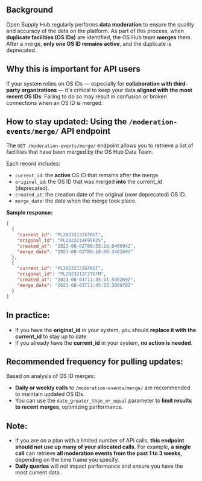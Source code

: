## Background

Open Supply Hub regularly performs **data moderation** to ensure the quality and accuracy of the data on the platform. As part of this process, when **duplicate facilities (OS IDs)** are identified, the OS Hub team **merges** them. After a merge, **only one OS ID remains active**, and the duplicate is deprecated.

## Why this is important for API users

If your system relies on OS IDs — especially for **collaboration with third-party organizations** — it's critical to keep your data **aligned with the most recent OS IDs**. Failing to do so may result in confusion or broken connections when an OS ID is merged.

## How to stay updated: Using the `/moderation-events/merge/` API endpoint

The `GET /moderation-events/merge/` endpoint allows you to retrieve a list of facilities that have been merged by the OS Hub Data Team.

Each record includes:
* `current_id`: the **active** OS ID that remains after the merge.
* `original_id`: the OS ID that was merged **into** the current_id (deprecated).
* `created_at`: the creation date of the original (now deprecated) OS ID.
* `merge_date`: the date when the merge took place.

**Sample response:**
```json
[
  {
    "current_id": "PL2023213ZGTRGT",
    "original_id": "PL2023214F95KZS",
    "created_at": "2023-08-02T08:55:10.046094Z",
    "merge_date": "2023-08-02T09:10:00.340169Z"
  },
  {
    "current_id": "PL2023213ZGTRGT",
    "original_id": "PL2023213T2T6FM",
    "created_at": "2023-08-01T11:35:31.595269Z",
    "merge_date": "2023-08-01T11:45:53.306978Z"
  }
]
````

## In practice:

* If you have the **original_id** in your system, you should **replace it with the current_id** to stay up to date.
* If you already have the **current_id** in your system, **no action is needed**.

## Recommended frequency for pulling updates:

Based on analysis of OS ID merges:
* **Daily or weekly calls** to `/moderation-events/merge/` are recommended to maintain updated OS IDs.
* You can use the `date_greater_than_or_equal` parameter to **limit results to recent merges**, optimizing performance.

## Note:

* If you are on a plan with a limited number of API calls, **this endpoint should not use up many of your allocated calls**. For example, **a single call** can retrieve **all moderation events from the past 1 to 3 weeks**, depending on the time frame you specify.
* **Daily queries** will not impact performance and ensure you have the most current data.
